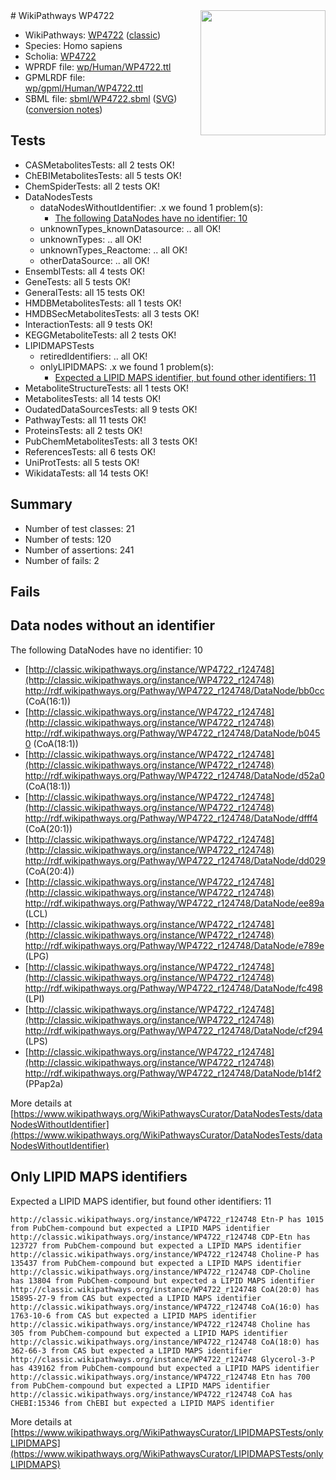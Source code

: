 <img style="float: right; width: 200px" src="https://upload.wikimedia.org/wikipedia/commons/thumb/8/83/Wplogo_with_text_500.png/640px-Wplogo_with_text_500.png" />
# WikiPathways WP4722

* WikiPathways: [WP4722](https://wikipathways.org/pathways/WP4722) ([classic](https://classic.wikipathways.org/instance/WP4722))
* Species: Homo sapiens
* Scholia: [WP4722](https://scholia.toolforge.org/wikipathways/WP4722)
* WPRDF file: [wp/Human/WP4722.ttl](../wp/Human/WP4722.ttl)
* GPMLRDF file: [wp/gpml/Human/WP4722.ttl](../wp/gpml/Human/WP4722.ttl)
* SBML file: [sbml/WP4722.sbml](../sbml/WP4722.sbml) ([SVG](../sbml/WP4722.svg)) ([conversion notes](../sbml/WP4722.txt))

## Tests
* CASMetabolitesTests: all 2 tests OK!
* ChEBIMetabolitesTests: all 5 tests OK!
* ChemSpiderTests: all 2 tests OK!
* DataNodesTests
    * dataNodesWithoutIdentifier: .x we found 1 problem(s):
        * [The following DataNodes have no identifier: 10](#8792c490)
    * unknownTypes_knownDatasource: .. all OK!
    * unknownTypes: .. all OK!
    * unknownTypes_Reactome: .. all OK!
    * otherDataSource: .. all OK!
* EnsemblTests: all 4 tests OK!
* GeneTests: all 5 tests OK!
* GeneralTests: all 15 tests OK!
* HMDBMetabolitesTests: all 1 tests OK!
* HMDBSecMetabolitesTests: all 3 tests OK!
* InteractionTests: all 9 tests OK!
* KEGGMetaboliteTests: all 2 tests OK!
* LIPIDMAPSTests
    * retiredIdentifiers: .. all OK!
    * onlyLIPIDMAPS: .x we found 1 problem(s):
        * [Expected a LIPID MAPS identifier, but found other identifiers: 11](#d0bfb679)
* MetaboliteStructureTests: all 1 tests OK!
* MetabolitesTests: all 14 tests OK!
* OudatedDataSourcesTests: all 9 tests OK!
* PathwayTests: all 11 tests OK!
* ProteinsTests: all 2 tests OK!
* PubChemMetabolitesTests: all 3 tests OK!
* ReferencesTests: all 6 tests OK!
* UniProtTests: all 5 tests OK!
* WikidataTests: all 14 tests OK!


## Summary

* Number of test classes: 21
* Number of tests: 120
* Number of assertions: 241
* Number of fails: 2

## Fails

<a name="8792c490" />

## Data nodes without an identifier

The following DataNodes have no identifier: 10

* [http://classic.wikipathways.org/instance/WP4722_r124748](http://classic.wikipathways.org/instance/WP4722_r124748) http://rdf.wikipathways.org/Pathway/WP4722_r124748/DataNode/bb0cc (CoA(16:1))
* [http://classic.wikipathways.org/instance/WP4722_r124748](http://classic.wikipathways.org/instance/WP4722_r124748) http://rdf.wikipathways.org/Pathway/WP4722_r124748/DataNode/b0450 (CoA(18:1))
* [http://classic.wikipathways.org/instance/WP4722_r124748](http://classic.wikipathways.org/instance/WP4722_r124748) http://rdf.wikipathways.org/Pathway/WP4722_r124748/DataNode/d52a0 (CoA(18:1))
* [http://classic.wikipathways.org/instance/WP4722_r124748](http://classic.wikipathways.org/instance/WP4722_r124748) http://rdf.wikipathways.org/Pathway/WP4722_r124748/DataNode/dfff4 (CoA(20:1))
* [http://classic.wikipathways.org/instance/WP4722_r124748](http://classic.wikipathways.org/instance/WP4722_r124748) http://rdf.wikipathways.org/Pathway/WP4722_r124748/DataNode/dd029 (CoA(20:4))
* [http://classic.wikipathways.org/instance/WP4722_r124748](http://classic.wikipathways.org/instance/WP4722_r124748) http://rdf.wikipathways.org/Pathway/WP4722_r124748/DataNode/ee89a (LCL)
* [http://classic.wikipathways.org/instance/WP4722_r124748](http://classic.wikipathways.org/instance/WP4722_r124748) http://rdf.wikipathways.org/Pathway/WP4722_r124748/DataNode/e789e (LPG)
* [http://classic.wikipathways.org/instance/WP4722_r124748](http://classic.wikipathways.org/instance/WP4722_r124748) http://rdf.wikipathways.org/Pathway/WP4722_r124748/DataNode/fc498 (LPI)
* [http://classic.wikipathways.org/instance/WP4722_r124748](http://classic.wikipathways.org/instance/WP4722_r124748) http://rdf.wikipathways.org/Pathway/WP4722_r124748/DataNode/cf294 (LPS)
* [http://classic.wikipathways.org/instance/WP4722_r124748](http://classic.wikipathways.org/instance/WP4722_r124748) http://rdf.wikipathways.org/Pathway/WP4722_r124748/DataNode/b14f2 (PPap2a)


More details at [https://www.wikipathways.org/WikiPathwaysCurator/DataNodesTests/dataNodesWithoutIdentifier](https://www.wikipathways.org/WikiPathwaysCurator/DataNodesTests/dataNodesWithoutIdentifier)

<a name="d0bfb679" />

## Only LIPID MAPS identifiers

Expected a LIPID MAPS identifier, but found other identifiers: 11
```
http://classic.wikipathways.org/instance/WP4722_r124748 Etn-P has 1015 from PubChem-compound but expected a LIPID MAPS identifier
http://classic.wikipathways.org/instance/WP4722_r124748 CDP-Etn has 123727 from PubChem-compound but expected a LIPID MAPS identifier
http://classic.wikipathways.org/instance/WP4722_r124748 Choline-P has 135437 from PubChem-compound but expected a LIPID MAPS identifier
http://classic.wikipathways.org/instance/WP4722_r124748 CDP-Choline has 13804 from PubChem-compound but expected a LIPID MAPS identifier
http://classic.wikipathways.org/instance/WP4722_r124748 CoA(20:0) has 15895-27-9 from CAS but expected a LIPID MAPS identifier
http://classic.wikipathways.org/instance/WP4722_r124748 CoA(16:0) has 1763-10-6 from CAS but expected a LIPID MAPS identifier
http://classic.wikipathways.org/instance/WP4722_r124748 Choline has 305 from PubChem-compound but expected a LIPID MAPS identifier
http://classic.wikipathways.org/instance/WP4722_r124748 CoA(18:0) has 362-66-3 from CAS but expected a LIPID MAPS identifier
http://classic.wikipathways.org/instance/WP4722_r124748 Glycerol-3-P has 439162 from PubChem-compound but expected a LIPID MAPS identifier
http://classic.wikipathways.org/instance/WP4722_r124748 Etn has 700 from PubChem-compound but expected a LIPID MAPS identifier
http://classic.wikipathways.org/instance/WP4722_r124748 CoA has CHEBI:15346 from ChEBI but expected a LIPID MAPS identifier
```

More details at [https://www.wikipathways.org/WikiPathwaysCurator/LIPIDMAPSTests/onlyLIPIDMAPS](https://www.wikipathways.org/WikiPathwaysCurator/LIPIDMAPSTests/onlyLIPIDMAPS)

